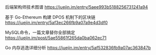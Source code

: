
后端架构师技术图谱
https://juejin.im/entry/5aee993b5188256731241a94

基于 Go-Ethereum 构建 DPOS 机制下的区块链
https://juejin.im/entry/5af3ec266fb9a07a9e4d3df0

MySQL命令，一篇文章替你全部搞定
https://juejin.im/post/5ae55861f265da0ba062ec71

Go 内存逃逸详细分析
https://juejin.im/entry/5af532836fb9a07ac363847b
